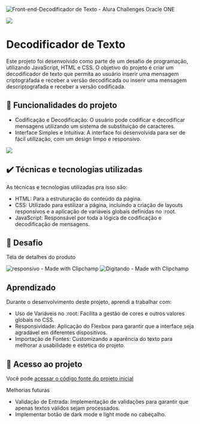 
![Front-end-Decodificador de Texto - Alura Challenges Oracle ONE](https://github.com/user-attachments/assets/a22582ff-03f3-44f4-8e5c-3d4e38af62a4)

![](https://img.shields.io/github/license/alura-cursos/android-com-kotlin-personalizando-ui)

# Decodificador de Texto

Este projeto foi desenvolvido como parte de um desafio de programação, utilizando JavaScript, HTML e CSS. O objetivo do projeto é criar um decodificador de texto que permita ao usuário inserir uma mensagem criptografada e receber a versão decodificada ou inserir uma mensagem descriptografada e receber a versão codificada.



## 🔨 Funcionalidades do projeto

- Codificação e Decodificação: O usuário pode codificar e decodificar mensagens utilizando um sistema de substituição de caracteres.
- Interface Simples e Intuitiva: A interface foi desenvolvida para ser de fácil utilização, com um design limpo e responsivo.

![](img/amostra.gif)

## ✔️ Técnicas e tecnologias utilizadas

As técnicas e tecnologias utilizadas pra isso são:

- HTML: Para a estruturação do conteúdo da página.
- CSS: Utilizado para estilizar a página, incluindo a criação de layouts responsivos e a aplicação de variáveis globais definidas no :root.
- JavaScript: Responsável por toda a lógica de codificação e decodificação de mensagens.

## 🎯 Desafio

Tela de detalhes do produto

![responsivo - Made with Clipchamp](https://github.com/user-attachments/assets/36a36330-60b1-4e81-b1e3-4556f043a78c)
![Digitando - Made with Clipchamp](https://github.com/user-attachments/assets/e1e9c7c1-6142-48e6-8bf4-9efaaac629d1)


## Aprendizado
Durante o desenvolvimento deste projeto, aprendi a trabalhar com:

- Uso de Variáveis no :root: Facilita a gestão de cores e outros valores globais no CSS.
- Responsividade: Aplicação do Flexbox para garantir que a interface seja agradável em diferentes dispositivos.
- Importação de Fontes: Customizando a aparência do texto para melhorar a usabilidade e estética do projeto.


## 📁 Acesso ao projeto

Você pode [acessar o código fonte do projeto inicial](https://github.com/robertanatany/Decodificador-de-Texto---Alura.git)


Melhorias futuras
- Validação de Entrada: Implementação de validações para garantir que apenas textos válidos sejam processados.
- Implementar botão de dark mode e light mode no cabeçalho.
